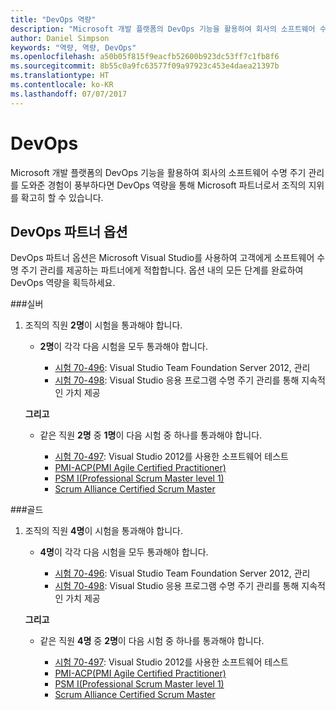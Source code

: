 ```yaml
---
title: "DevOps 역량"
description: "Microsoft 개발 플랫폼의 DevOps 기능을 활용하여 회사의 소프트웨어 수명 주기 관리를 도와준 경험이 풍부하다면 DevOps 역량을 통해 Microsoft 파트너로서 조직의 지위를 확고히 할 수 있습니다."
author: Daniel Simpson
keywords: "역량, 역량, DevOps"
ms.openlocfilehash: a50b05f815f9eacfb52600b923dc53ff7c1fb8f6
ms.sourcegitcommit: 8b55c0a9fc63577f09a97923c453e4daea21397b
ms.translationtype: HT
ms.contentlocale: ko-KR
ms.lasthandoff: 07/07/2017
---
```

# <a name="devops"></a>DevOps
 Microsoft 개발 플랫폼의 DevOps 기능을 활용하여 회사의 소프트웨어 수명 주기 관리를 도와준 경험이 풍부하다면 DevOps 역량을 통해 Microsoft 파트너로서 조직의 지위를 확고히 할 수 있습니다.

## <a name="devops-partner-option"></a>DevOps 파트너 옵션
DevOps 파트너 옵션은 Microsoft Visual Studio를 사용하여 고객에게 소프트웨어 수명 주기 관리를 제공하는 파트너에게 적합합니다. 옵션 내의 모든 단계를 완료하여 DevOps 역량을 획득하세요.

###<a name="silver"></a>실버
1. 조직의 직원 **2명**이 시험을 통과해야 합니다.

    - **2명**이 각각 다음 시험을 모두 통과해야 합니다.

        - [시험 70-496](https://www.microsoft.com/en-us/learning/exam-70-496.aspx): Visual Studio Team Foundation Server 2012, 관리
        - [시험 70-498](https://www.microsoft.com/en-us/learning/exam-70-498.aspx): Visual Studio 응용 프로그램 수명 주기 관리를 통해 지속적인 가치 제공

    **그리고**

    - 같은 직원 **2명** 중 **1명**이 다음 시험 중 하나를 통과해야 합니다.

        * [시험 70-497](https://www.microsoft.com/en-us/learning/exam-70-497.aspx): Visual Studio 2012를 사용한 소프트웨어 테스트
        * [PMI-ACP(PMI Agile Certified Practitioner)](http://www.pmi.org/certifications/types/agile-acp)
        * [PSM I(Professional Scrum Master level 1)](https://www.scrum.org/professional-scrum-certifications/professional-scrum-master-i-assessment)
        * [Scrum Alliance Certified Scrum Master](https://www.scrumalliance.org/certifications/practitioners/certified-scrummaster-csm)
    
###<a name="gold"></a>골드
1. 조직의 직원 **4명**이 시험을 통과해야 합니다.

    - **4명**이 각각 다음 시험을 모두 통과해야 합니다.

        - [시험 70-496](https://www.microsoft.com/en-us/learning/exam-70-496.aspx): Visual Studio Team Foundation Server 2012, 관리
        - [시험 70-498](https://www.microsoft.com/en-us/learning/exam-70-498.aspx): Visual Studio 응용 프로그램 수명 주기 관리를 통해 지속적인 가치 제공

    **그리고**

    - 같은 직원 **4명** 중 **2명**이 다음 시험 중 하나를 통과해야 합니다.

        * [시험 70-497](https://www.microsoft.com/en-us/learning/exam-70-497.aspx): Visual Studio 2012를 사용한 소프트웨어 테스트
        * [PMI-ACP(PMI Agile Certified Practitioner)](http://www.pmi.org/certifications/types/agile-acp)
        * [PSM I(Professional Scrum Master level 1)](https://www.scrum.org/professional-scrum-certifications/professional-scrum-master-i-assessment)
        * [Scrum Alliance Certified Scrum Master](https://www.scrumalliance.org/certifications/practitioners/certified-scrummaster-csm)
        
